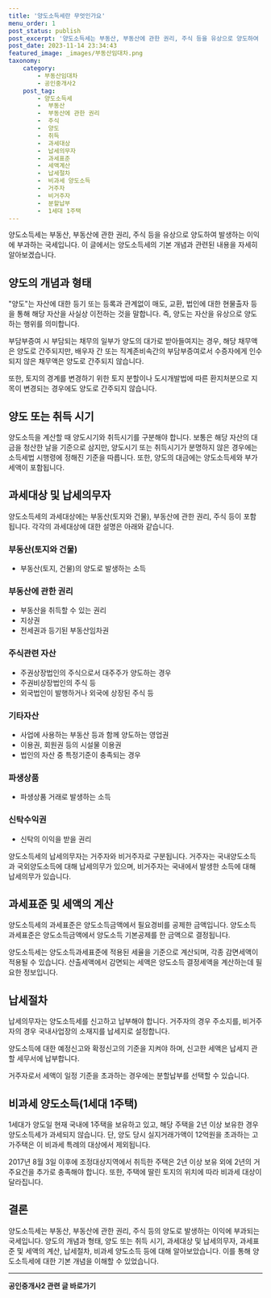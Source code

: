 ```yaml
---
title: '양도소득세란 무엇인가요'
menu_order: 1
post_status: publish
post_excerpt: '양도소득세는 부동산, 부동산에 관한 권리, 주식 등을 유상으로 양도하여 발생하는 이익에 부과하는 국세입니다. 이 글에서는 양도소득세의 기본 개념과 관련된 내용을 자세히 알아보겠습니다.'
post_date: 2023-11-14 23:34:43
featured_image: _images/부동산임대차.png
taxonomy:
    category:
        - 부동산임대차
        - 공인중개사2
    post_tag:
        - 양도소득세
        -  부동산
        -  부동산에 관한 권리
        -  주식
        -  양도
        -  취득
        -  과세대상
        -  납세의무자
        -  과세표준
        -  세액계산
        -  납세절차
        -  비과세 양도소득
        -  거주자
        -  비거주자
        -  분할납부
        -  1세대 1주택
---
```



양도소득세는 부동산, 부동산에 관한 권리, 주식 등을 유상으로 양도하여 발생하는 이익에 부과하는 국세입니다. 이 글에서는 양도소득세의 기본 개념과 관련된 내용을 자세히 알아보겠습니다.

## 양도의 개념과 형태

"양도"는 자산에 대한 등기 또는 등록과 관계없이 매도, 교환, 법인에 대한 현물출자 등을 통해 해당 자산을 사실상 이전하는 것을 말합니다. 즉, 양도는 자산을 유상으로 양도하는 행위를 의미합니다.

부담부증여 시 부담되는 채무의 일부가 양도의 대가로 받아들여지는 경우, 해당 채무액은 양도로 간주되지만, 배우자 간 또는 직계존비속간의 부담부증여로서 수증자에게 인수되지 않은 채무액은 양도로 간주되지 않습니다.

또한, 토지의 경계를 변경하기 위한 토지 분할이나 도시개발법에 따른 환지처분으로 지목이 변경되는 경우에도 양도로 간주되지 않습니다.

## 양도 또는 취득 시기

양도소득을 계산할 때 양도시기와 취득시기를 구분해야 합니다. 보통은 해당 자산의 대금을 청산한 날을 기준으로 삼지만, 양도시기 또는 취득시기가 분명하지 않은 경우에는 소득세법 시행령에 정해진 기준을 따릅니다. 또한, 양도의 대금에는 양도소득세와 부가세액이 포함됩니다.

## 과세대상 및 납세의무자

양도소득세의 과세대상에는 부동산(토지와 건물), 부동산에 관한 권리, 주식 등이 포함됩니다. 각각의 과세대상에 대한 설명은 아래와 같습니다.

### 부동산(토지와 건물)

- 부동산(토지, 건물)의 양도로 발생하는 소득

### 부동산에 관한 권리

- 부동산을 취득할 수 있는 권리
- 지상권
- 전세권과 등기된 부동산임차권

### 주식관련 자산

- 주권상장법인의 주식으로서 대주주가 양도하는 경우
- 주권비상장법인의 주식 등
- 외국법인이 발행하거나 외국에 상장된 주식 등

### 기타자산

- 사업에 사용하는 부동산 등과 함께 양도하는 영업권
- 이용권, 회원권 등의 시설물 이용권
- 법인의 자산 중 특정기준이 충족되는 경우

### 파생상품

- 파생상품 거래로 발생하는 소득

### 신탁수익권

- 신탁의 이익을 받을 권리

양도소득세의 납세의무자는 거주자와 비거주자로 구분됩니다. 거주자는 국내양도소득과 국외양도소득에 대해 납세의무가 있으며, 비거주자는 국내에서 발생한 소득에 대해 납세의무가 있습니다.

## 과세표준 및 세액의 계산

양도소득세의 과세표준은 양도소득금액에서 필요경비를 공제한 금액입니다. 양도소득과세표준은 양도소득금액에서 양도소득 기본공제를 한 금액으로 결정됩니다.

양도소득세는 양도소득과세표준에 적용된 세율을 기준으로 계산되며, 각종 감면세액이 적용될 수 있습니다. 산출세액에서 감면되는 세액은 양도소득 결정세액을 계산하는데 필요한 정보입니다.

## 납세절차

납세의무자는 양도소득세를 신고하고 납부해야 합니다. 거주자의 경우 주소지를, 비거주자의 경우 국내사업장의 소재지를 납세지로 설정합니다.

양도소득에 대한 예정신고와 확정신고의 기준을 지켜야 하며, 신고한 세액은 납세지 관할 세무서에 납부합니다.

거주자로서 세액이 일정 기준을 초과하는 경우에는 분할납부를 선택할 수 있습니다.

## 비과세 양도소득(1세대 1주택)

1세대가 양도일 현재 국내에 1주택을 보유하고 있고, 해당 주택을 2년 이상 보유한 경우 양도소득세가 과세되지 않습니다. 단, 양도 당시 실지거래가액이 12억원을 초과하는 고가주택은 이 비과세 특례의 대상에서 제외됩니다.

2017년 8월 3일 이후에 조정대상지역에서 취득한 주택은 2년 이상 보유 외에 2년의 거주요건을 추가로 충족해야 합니다. 또한, 주택에 딸린 토지의 위치에 따라 비과세 대상이 달라집니다.

## 결론

양도소득세는 부동산, 부동산에 관한 권리, 주식 등의 양도로 발생하는 이익에 부과되는 국세입니다. 양도의 개념과 형태, 양도 또는 취득 시기, 과세대상 및 납세의무자, 과세표준 및 세액의 계산, 납세절차, 비과세 양도소득 등에 대해 알아보았습니다. 이를 통해 양도소득세에 대한 기본 개념을 이해할 수 있었습니다.


<!-- wp:separator -->
<hr class="wp-block-separator has-alpha-channel-opacity"/>
<!-- /wp:separator -->

<!-- wp:group {"backgroundColor":"base","layout":{"type":"constrained"}} -->
<div class="wp-block-group has-base-background-color has-background"><!-- wp:paragraph {"align":"center","fontSize":"medium"} -->
<p class="has-text-align-center has-large-font-size"><strong>공인중개사2 관련 글 바로가기</strong></p>
<!-- /wp:paragraph -->


<!-- wp:latest-posts
{"categories":[{"id":22741,"count":19,"description":"","link":"https://uknowlaw.com/category/%ea%b3%b5%ec%9d%b8%ec%a4%91%ea%b0%9c%ec%82%ac2/","name":"공인중개사2","slug":"공인중개사2","taxonomy":"category","parent":0,"meta":[],"_links":{"self":[{"href":"https://uknowlaw.com/wp-json/wp/v2/categories/22741"}],"collection":[{"href":"https://uknowlaw.com/wp-json/wp/v2/categories"}],"about":[{"href":"https://uknowlaw.com/wp-json/wp/v2/taxonomies/category"}],"wp:post_type":[{"href":"https://uknowlaw.com/wp-json/wp/v2/posts?categories=22741"}],"curies":[{"name":"wp","href":"https://api.w.org/{rel}","templated":true}]}}],"postsToShow":100,"excerptLength":28,"postLayout":"grid","columns":2,"featuredImageAlign":"left","featuredImageSizeSlug":"large","fontSize":"small"} /--></div>
<!-- /wp:group -->